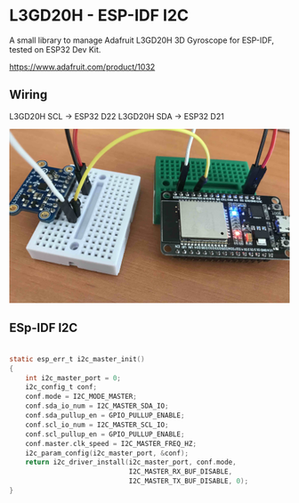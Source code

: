 # L3GD20H - ESP-IDF I2C

A small library to manage Adafruit L3GD20H 3D Gyroscope for ESP-IDF, tested on ESP32 Dev Kit.

https://www.adafruit.com/product/1032

## Wiring

L3GD20H SCL -> ESP32 D22
L3GD20H SDA -> ESP32 D21

![Screenshot](Esp32-GyroMin.jpg)

## ESp-IDF I2C

```C

static esp_err_t i2c_master_init()
{
    int i2c_master_port = 0;
    i2c_config_t conf;
    conf.mode = I2C_MODE_MASTER;
    conf.sda_io_num = I2C_MASTER_SDA_IO;
    conf.sda_pullup_en = GPIO_PULLUP_ENABLE;
    conf.scl_io_num = I2C_MASTER_SCL_IO;
    conf.scl_pullup_en = GPIO_PULLUP_ENABLE;
    conf.master.clk_speed = I2C_MASTER_FREQ_HZ;
    i2c_param_config(i2c_master_port, &conf);
    return i2c_driver_install(i2c_master_port, conf.mode,
                              I2C_MASTER_RX_BUF_DISABLE,
                              I2C_MASTER_TX_BUF_DISABLE, 0);
}

```